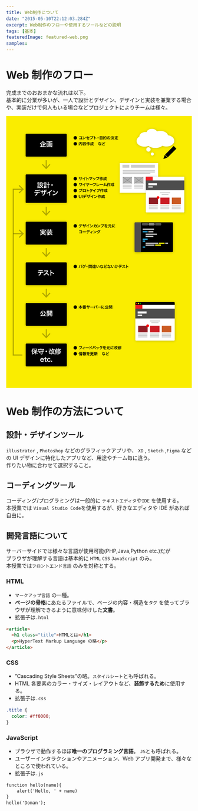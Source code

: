 ```yaml
---
title: Web制作について
date: "2015-05-10T22:12:03.284Z"
excerpt: Web制作のフローや使用するツールなどの説明
tags: [基本]
featuredImage: featured-web.png
samples:
---
```


# Web 制作のフロー

完成までのおおまかな流れは以下。  
基本的に分業が多いが、一人で設計とデザイン、デザインと実装を兼業する場合や、実装だけで何人もいる場合などプロジェクトによりチームは様々。

![Web ページ](./flow.png)

# Web 制作の方法について

## 設計・デザインツール

`illustrator` , `Photoshop` などのグラフィックアプリや、 `XD` , `Sketch` ,`Figma` などの UI デザインに特化したアプリなど、用途やチーム毎に違う。  
作りたい物に合わせて選択すること。

## コーディングツール

コーディング/プログラミングは一般的に `テキストエディタ`や`IDE` を使用する。  
本授業では `Visual Studio Code`を使用するが、好きなエディタや IDE があれば自由に。

## 開発言語について

サーバーサイドでは様々な言語が使用可能(PHP,Java,Python etc.)だが  
ブラウザが理解する言語は基本的に `HTML` `CSS` `JavaScript` のみ。  
本授業では`フロントエンド言語` のみを対称とする。

### HTML

- `マークアップ言語` の一種。
- **ページの骨格**にあたるファイルで、ページの内容・構造を`タグ` を使ってブラウザが理解できるように意味付けした**文書**。
- 拡張子は`.html`

```html
<article>
  <h1 class="title">HTMLとは</h1>
  <p>HyperText Markup Language の略</p>
</article>
```

### CSS

- ”Cascading Style Sheets”の略。`スタイルシート`とも呼ばれる。
- HTML 各要素のカラー・サイズ・レイアウトなど、**装飾するため**に使用する。
- 拡張子は`.css`

```css
.title {
  color: #ff0000;
}
```

### JavaScript

- ブラウザで動作するほぼ**唯一のプログラミング言語**。 `JS`とも呼ばれる。
- ユーザーインタラクションやアニメーション、Web アプリ開発まで、様々なところで使われている。
- 拡張子は`.js`

```JS
function hello(name){
    alert('Hello, ' + name)
}
hello('Doman');
```
